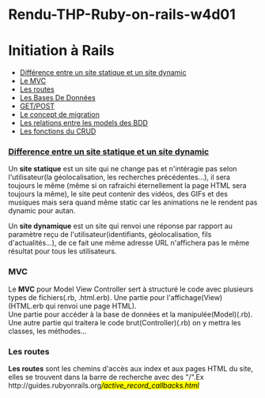 
# Rendu-THP-Ruby-on-rails-w4d01

<h1>Initiation à Rails</h1>

<ul>
	<li><a href="https://github.com/sebbai/Rendu-THP-Ruby-on-rails-w4d01/new/master?readme=1#site-statique-et-site-dynamic"> Différence entre un site statique et un site dynamic</a></li>
	<li><a href="https://github.com/sebbai/Rendu-THP-Ruby-on-rails-w4d01/new/master?readme=1">Le MVC</a></li>
	<li><a href="https://github.com/sebbai/Rendu-THP-Ruby-on-rails-w4d01/new/master?readme=1">Les routes</a></li>
	<li><a href="https://github.com/sebbai/Rendu-THP-Ruby-on-rails-w4d01/new/master?readme=1">Les Bases De Données</a></li>
	<li><a href="https://github.com/sebbai/Rendu-THP-Ruby-on-rails-w4d01/new/master?readme=1">GET/POST</a></li>
	<li><a href="https://github.com/sebbai/Rendu-THP-Ruby-on-rails-w4d01/new/master?readme=1">Le concept de migration</a></li>
	<li><a href="https://github.com/sebbai/Rendu-THP-Ruby-on-rails-w4d01/new/master?readme=1">Les relations entre les models des BDD</a></li>
	<li><a href="https://github.com/sebbai/Rendu-THP-Ruby-on-rails-w4d01/new/master?readme=1">Les fonctions du CRUD</a></li>
</ul>
<h3><a href="#site-statique-et-site-dynamic">Difference entre un site statique et un site dynamic</a></h3>
<p>Un <strong>site statique</strong> est un site qui ne change pas et n'intéragie pas selon l'utilisateur(la géolocalisation, les recherches précédentes...), il sera toujours le même (même si on rafraichi éternellement la page HTML sera toujours la même), le site peut contenir des vidéos, des GIFs et des musiques mais sera quand même static car les animations ne le  rendent pas dynamic pour autan.</p>
<p>Un <strong>site dynamique</strong> est un site qui renvoi une réponse par rapport au paramètre reçu de l'utilisateur(identifiants, géolocalisation, fils d'actualités...), de ce fait une même adresse URL n'affichera pas le même résultat pour tous les utilisateurs.<br></p>

<h3>MVC</h3>
<p>Le <strong>MVC</strong> pour Model View Controller sert à structuré le code avec plusieurs types de fichiers(.rb, .html.erb). Une partie pour l'affichage(View)(HTML.erb qui renvoi une page HTML).<br>Une partie pour accéder à la base de données et la manipulée(Model)(.rb).<br>
Une autre partie qui traitera le code brut(Controller)(.rb) on y mettra les classes, les méthodes...<br></p>

<h3>Les routes</h3>
<p><strong>Les routes</strong> sont les chemins d'accès aux index et aux pages HTML du site, elles se trouvent dans la barre de recherche avec des "/".Ex http://guides.rubyonrails.org<mark><em>/active_record_callbacks.html</em></mark></p>
